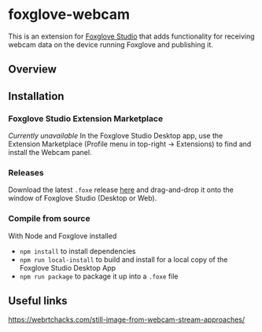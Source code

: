 # foxglove-webcam

This is an extension for [Foxglove Studio](https://github.com/foxglove/studio) that adds functionality for receiving webcam data on the device running Foxglove and publishing it.

## Overview



## Installation

### Foxglove Studio Extension Marketplace

*Currently unavailable*
In the Foxglove Studio Desktop app, use the Extension Marketplace (Profile menu in top-right -> Extensions) to find and install the Webcam panel.

### Releases

Download the latest `.foxe` release [here](https://github.com/joshnewans/foxglove-webcam/releases/latest) and drag-and-drop it onto the window of Foxglove Studio (Desktop or Web).

### Compile from source

With Node and Foxglove installed
 - `npm install` to install dependencies
 - `npm run local-install` to build and install for a local copy of the Foxglove Studio Desktop App
 - `npm run package` to package it up into a `.foxe` file


## Useful links
https://webrtchacks.com/still-image-from-webcam-stream-approaches/
